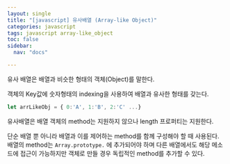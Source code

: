 ```yaml
---
layout: single
title: "[javascript] 유사배열 (Array-like Object)"
categories: javascript
tags: javascript array-like_object
toc: false
sidebar:
  nav: "docs"

---
```




유사 배열은 배열과 비슷한 형태의 객체(Object)를 말한다.

객체의 Key값에 숫자형태의 indexing을 사용하여 배열과 유사한 형태를 갖는다.

```jsx
let arrLikeObj = { 0:'A', 1:'B', 2:'C' ...}
```



유사배열은 배열 객체의 method는 지원하지 않으나 length 프로퍼티는 지원한다. 

단순 배열 뿐 아니라 배열과 이를 제어하는 method를 함께 구성해야 할 때 사용된다. 배열의 method는 `Array.prototype.` 에 추가되어야 하며 다른 배열에서도 해당 메소드에 접근이 가능하지만 객체로 만들 경우 독립적인 method를 추가할 수 있다.

